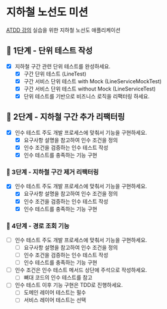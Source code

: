 # 지하철 노선도 미션

[ATDD 강의](https://edu.nextstep.camp/c/R89PYi5H) 실습을 위한 지하철 노선도 애플리케이션

## 🚀 1단계 - 단위 테스트 작성

- [x] 지하철 구간 관련 단위 테스트를 완성하세요.
    - [x] 구간 단위 테스트 (LineTest)
    - [x] 구간 서비스 단위 테스트 with Mock (LineServiceMockTest)
    - [x] 구간 서비스 단위 테스트 without Mock (LineServiceTest)
    - [x] 단위 테스트를 기반으로 비즈니스 로직을 리팩터링 하세요.

## 🚀 2단계 - 지하철 구간 추가 리팩터링

- [x] 인수 테스트 주도 개발 프로세스에 맞춰서 기능을 구현하세요.
    - [x] 요구사항 설명을 참고하여 인수 조건을 정의
    - [x] 인수 조건을 검증하는 인수 테스트 작성
    - [x] 인수 테스트를 충족하는 기능 구현

### 🚀 3단계 - 지하철 구간 제거 리팩터링

- [x] 인수 테스트 주도 개발 프로세스에 맞춰서 기능을 구현하세요.
    - [x] 요구사항 설명을 참고하여 인수 조건을 정의
    - [x] 인수 조건을 검증하는 인수 테스트 작성
    - [x] 인수 테스트를 충족하는 기능 구현

### 🚀 4단계 - 경로 조회 기능
- [ ] 인수 테스트 주도 개발 프로세스에 맞춰서 기능을 구현하세요.
    - [ ] 요구사항 설명을 참고하여 인수 조건을 정의
    - [ ] 인수 조건을 검증하는 인수 테스트 작성
    - [ ] 인수 테스트를 충족하는 기능 구현
- [ ] 인수 조건은 인수 테스트 메서드 상단에 주석으로 작성하세요.
    - [ ] 뼈대 코드의 인수 테스트를 참고
- [ ] 인수 테스트 이후 기능 구현은 TDD로 진행하세요.
    - [ ] 도메인 레이어 테스트는 필수
    - [ ] 서비스 레이어 테스트는 선택
